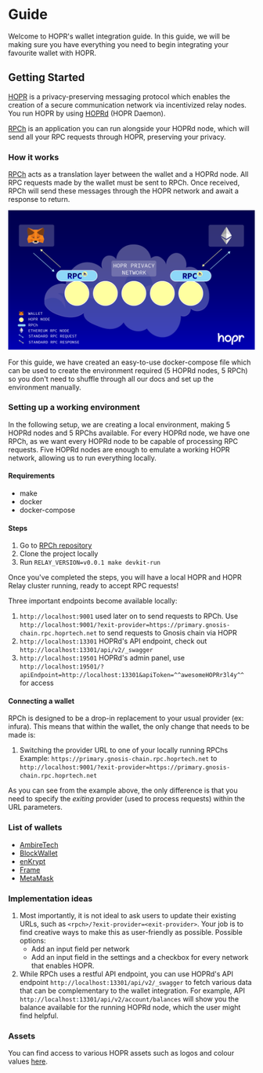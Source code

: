 # Guide

Welcome to HOPR's wallet integration guide.
In this guide, we will be making sure you have everything you need to begin integrating your favourite wallet with HOPR.

<!-- Additionally, there is a supplementary [demo](./demo) which might help assist you in your journey. -->

## Getting Started

[HOPR](https://hoprnet.org/) is a privacy-preserving messaging protocol which enables the creation of a secure communication network via incentivized relay nodes. You run HOPR by using [HOPRd](https://docs.hoprnet.org/v1.85/core/what-is-hopr) (HOPR Daemon).

[RPCh](https://github.com/hoprnet/rpch) is an application you can run alongside your HOPRd node, which will send all your RPC requests through HOPR, preserving your privacy.

### How it works

[RPCh](https://github.com/hoprnet/rpch) acts as a translation layer between the wallet and a HOPRd node.
All RPC requests made by the wallet must be sent to RPCh. Once received, RPCh will send these messages through the HOPR network and await a response to return.

![Diagram of how RPCh works](./rpch-overview.png "RPCh Overview")

For this guide, we have created an easy-to-use docker-compose file which can be used to create the environment required (5 HOPRd nodes, 5 RPCh) so you don't need to shuffle through all our docs and set up the environment manually.

### Setting up a working environment

In the following setup, we are creating a local environment, making 5 HOPRd nodes and 5 RPChs available. For every HOPRd node, we have one RPCh, as we want every HOPRd node to be capable of processing RPC requests. Five HOPRd nodes are enough to emulate a working HOPR network, allowing us to run everything locally.

#### Requirements

- make
- docker
- docker-compose

#### Steps

1. Go to [RPCh repository](https://github.com/hoprnet/rpch)
2. Clone the project locally
3. Run `RELAY_VERSION=v0.0.1 make devkit-run`

Once you've completed the steps, you will have a local HOPR and HOPR Relay cluster running, ready to accept RPC requests!

Three important endpoints become available locally:

1. `http://localhost:9001` used later on to send requests to RPCh. Use `http://localhost:9001/?exit-provider=https://primary.gnosis-chain.rpc.hoprtech.net` to send requests to Gnosis chain via HOPR
2. `http://localhost:13301` HOPRd's API endpoint, check out `http://localhost:13301/api/v2/_swagger`
3. `http://localhost:19501` HOPRd's admin panel, use `http://localhost:19501/?apiEndpoint=http://localhost:13301&apiToken=^^awesomeHOPRr3l4y^^` for access

#### Connecting a wallet

RPCh is designed to be a drop-in replacement to your usual provider (ex: infura).
This means that within the wallet, the only change that needs to be made is:

1. Switching the provider URL to one of your locally running RPChs
   Example: `https://primary.gnosis-chain.rpc.hoprtech.net` to `http://localhost:9001/?exit-provider=https://primary.gnosis-chain.rpc.hoprtech.net`

As you can see from the example above, the only difference is that you need to specify the _exiting_ provider (used to process requests) within the URL parameters.

### List of wallets

- [AmbireTech](https://github.com/AmbireTech/wallet)
- [BlockWallet](https://github.com/block-wallet/extension)
- [enKrypt](https://github.com/enkryptcom/enKrypt)
- [Frame](https://github.com/floating/frame)
- [MetaMask](https://github.com/MetaMask/metamask-extension/)

### Implementation ideas

1. Most importantly, it is not ideal to ask users to update their existing URLs, such as `<rpch>/?exit-provider=<exit-provider>`. Your job is to find creative ways to make this as user-friendly as possible.
   Possible options:
   - Add an input field per network
   - Add an input field in the settings and a checkbox for every network that enables HOPR.
2. While RPCh uses a restful API endpoint, you can use HOPRd's API endpoint `http://localhost:13301/api/v2/_swagger` to fetch various data that can be complementary to the wallet integration. For example, API `http://localhost:13301/api/v2/account/balances` will show you the balance available for the running HOPRd node, which the user might find helpful.

### Assets

You can find access to various HOPR assets such as logos and colour values [here](https://drive.google.com/drive/folders/1SavIZB-ALgXZ3RBvt27l2HRvIHk6q4kB?usp=sharing).
